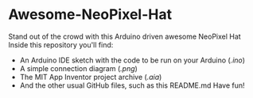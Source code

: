 # Awesome-NeoPixel-Hat

Stand out of the crowd with this Arduino driven awesome NeoPixel Hat 
Inside this repository you'll find:
  + An Arduino IDE sketch with the code to be run on your Arduino (*.ino*)
  + A simple connection diagram (*.png*)
  + The MIT App Inventor project archive (*.aia*)
  + And the other usual GitHub files, such as this README.md
Have fun!
